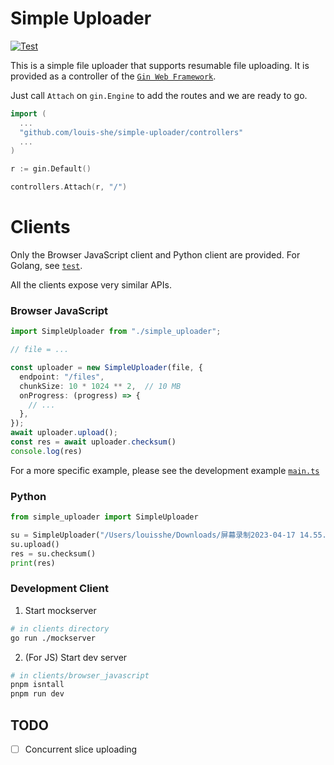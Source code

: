# Simple Uploader

[![Test](https://github.com/louis-she/simple-uploader/actions/workflows/go.yml/badge.svg)](https://github.com/louis-she/simple-uploader/actions/workflows/go.yml)

This is a simple file uploader that supports resumable file uploading. It is provided as a controller of the [`Gin Web Framework`](https://github.com/gin-gonic/gin).

Just call `Attach` on `gin.Engine` to add the routes and we are ready to go.

```go
import (
  ...
  "github.com/louis-she/simple-uploader/controllers"
  ...
)

r := gin.Default()

controllers.Attach(r, "/")  
```

# Clients

Only the Browser JavaScript client and Python client are provided. For Golang, see [`test`](/controllers/file_test.go).

All the clients expose very similar APIs.

### Browser JavaScript

```TypeScript
import SimpleUploader from "./simple_uploader";

// file = ...

const uploader = new SimpleUploader(file, {
  endpoint: "/files",
  chunkSize: 10 * 1024 ** 2,  // 10 MB
  onProgress: (progress) => {
    // ...
  },
});
await uploader.upload();
const res = await uploader.checksum()
console.log(res)
```

For a more specific example, please see the development example [`main.ts`](/clients/browser_javascript/src/main.ts)

### Python

```python
from simple_uploader import SimpleUploader

su = SimpleUploader("/Users/louisshe/Downloads/屏幕录制2023-04-17 14.55.37.mov")
su.upload()
res = su.checksum()
print(res)
```

### Development Client

1. Start mockserver

```bash
# in clients directory
go run ./mockserver
```

2. (For JS) Start dev server

```bash
# in clients/browser_javascript
pnpm isntall
pnpm run dev
```

## TODO

- [ ] Concurrent slice uploading